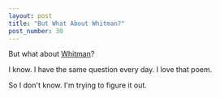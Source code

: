 ```yaml
---
layout: post
title: "But What About Whitman?"
post_number: 30
---
```


But what about [Whitman](/post-25)?

I know. I have the same question every day. I love that poem.

So I don't know. I'm trying to figure it out.